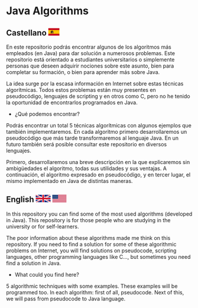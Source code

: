 # Java Algorithms

## Castellano ![CastellanoLenguaje](media/es.png)

En este repositorio podrás encontrar algunos de los algoritmos más empleados (en Java) para dar solución a numerosos problemas. Este repositorio está orientado a estudiantes universitarios o simplemente personas que deseen adquirir nociones sobre este asunto, bien para completar su formación, o bien para aprender más sobre Java.

La idea surge por la escasa información en Internet sobre estas técnicas algorítmicas. Todos estos problemas están muy presentes en pseudocódigo, lenguajes de scripting y en otros como C, pero no he tenido la oportunidad de encontrarlos programados en Java.

- ¿Qué podemos encontrar?

Podrás encontrar un total 5 técnicas algorítmicas con algunos ejemplos que también implementaremos. En cada algoritmo primero desarrollaremos un pseudocódigo que más tarde transformaremos al lenguaje Java. En un futuro también será posible consultar este repositorio en diversos lenguajes. 

Primero, desarrollaremos una breve descripción en la que explicaremos sin ambigüedades el algoritmo, todas sus utilidades y sus ventajas. A continuación, el algoritmo expresado en pseudocódigo, y en tercer lugar, el mismo implementado en Java de distintas maneras.


## English ![UKLanguage](media/gb.png) ![EEUULanguage](media/us.png)

In this repository you can find some of the most used algorithms (developed in Java). This repository is for those people who are studying in the university or for self-learners.

The poor information about these algorithms made me think on this repository. If you need to find a solution for some of these algorithmic problems on Internet, you will find solutions on pseudocode, scripting languages, other programming languages like C..., but sometimes you need find a solution in Java.

- What could you find here?

5 algorithmic techniques with some examples. These examples will be programmed too. In each algorithm: first of all, pseudocode. Next of this, we will pass from pseudocode to Java language.
